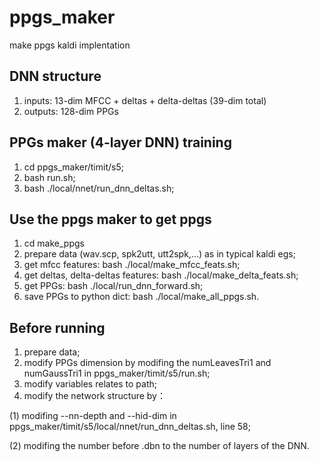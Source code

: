 # ppgs_maker
make ppgs kaldi implentation
## DNN structure
1. inputs: 13-dim MFCC + deltas + delta-deltas (39-dim total)
2. outputs: 128-dim PPGs
## PPGs maker (4-layer DNN) training
1. cd ppgs_maker/timit/s5;
2. bash run.sh;
3. bash ./local/nnet/run_dnn_deltas.sh;
## Use the ppgs maker to get ppgs
1. cd make_ppgs
2. prepare data (wav.scp, spk2utt, utt2spk,...) as in typical kaldi egs;
3. get mfcc features: bash ./local/make_mfcc_feats.sh;
4. get deltas, delta-deltas features: bash ./local/make_delta_feats.sh;
5. get PPGs: bash ./local/run_dnn_forward.sh;
6. save PPGs to python dict: bash ./local/make_all_ppgs.sh.
## Before running
1. prepare data;
2. modify PPGs dimension by modifing the numLeavesTri1 and numGaussTri1 in ppgs_maker/timit/s5/run.sh;
3. modify variables relates to path;
4. modify the network structure by：

(1) modifing --nn-depth and --hid-dim in ppgs_maker/timit/s5/local/nnet/run_dnn_deltas.sh, line 58;

(2) modifing the number before .dbn to the number of layers of the DNN.
